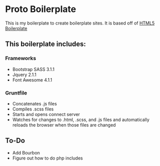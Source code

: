 # Proto Boilerplate
This is my boilerplate to create boilerplate sites. It is based off of [HTML5 Boilerplate](http://html5boilerplate.com)

## This boilerplate includes:

### Frameworks
- Bootstrap SASS 3.1.1
- Jquery 2.1.1
- Font Awesome 4.1.1

### Gruntfile
- Concatenates .js files
- Compiles .scss files
- Starts and opens connect server
- Watches for changes to .html, .scss, and .js files and automatically reloads the browser when those files are changed

## To-Do
- Add Bourbon
- Figure out how to do php includes
